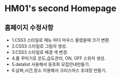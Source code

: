 # HM01's second Homepage
## 홈페이지 수정사항
 - 1.CSS3 스타일로 매뉴 마다 마우스 올렸을때 크기 변환.
 - 2.CSS3 스타일로 그림자 생성.
 - 3.CSS3 스타일로 배경 색 변경.
 - 4.폼 꾸미기로 온도,습도관리, ON, OFF 스위치 생성.
 - 5.datalist 사용해서 동호회 모집안내만들기.
 - 6.날짜,시간,장소 이용해서 크리스마스 초대장 만들기.
